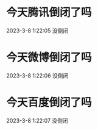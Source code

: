 # 今天腾讯倒闭了吗

2023-3-8 1:22:05 没倒闭

# 今天微博倒闭了吗

2023-3-8 1:22:06 没倒闭

# 今天百度倒闭了吗

2023-3-8 1:22:07 没倒闭

